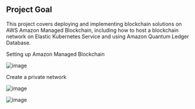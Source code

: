 ## Project Goal
This project covers deploying and implementing blockchain solutions on AWS Amazon Managed Blockchain, including how to host a blockchain network on Elastic Kubernetes Service and using Amazon Quantum Ledger Database. 

Setting up Amazon Managed Blockchain

![image](https://github.com/Taiwolawal/Deploying-and-Implementing-Blockchain-Solutions-on-AWS/assets/50557587/a2332484-9dda-4325-b034-e74f917e870f)

Create a private network

![image](https://github.com/Taiwolawal/Deploying-and-Implementing-Blockchain-Solutions-on-AWS/assets/50557587/10804230-aaa5-48cc-a05b-351ecb30a657)



![image](https://github.com/Taiwolawal/Deploying-and-Implementing-Blockchain-Solutions-on-AWS/assets/50557587/dd15e73a-b4fe-4cb5-8cb3-1a53dffa855f)
